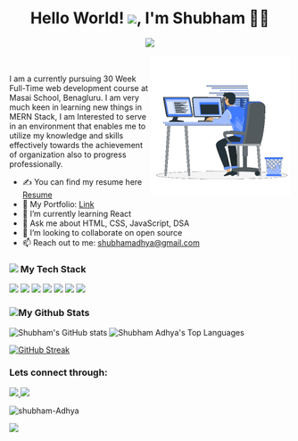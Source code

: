 <h1 align="center">Hello World! <img src="https://raw.githubusercontent.com/MartinHeinz/MartinHeinz/master/wave.gif" width="30px">, I'm Shubham 👩‍💻</h1>

<p align="center">
  <img src="https://readme-typing-svg.herokuapp.com?font=Time+New+Roman&color=cyan&size=25&center=true&vCenter=true&width=600&height=70&lines=Thanks+for+stopping+by..&hearts;++;I'm+a+Back-End+Developer;React+Newbie;Active+Learner;Problem+Solver;Love+to+learn+new+stuffs..<3"></a>
</p>

<picture> <img align="right" src="https://github.com/0xAbdulKhalid/0xAbdulKhalid/raw/main/assets/mdImages/Right_Side.gif" width = 250px></picture>
<br>

<p>
  I am a currently pursuing 30 Week Full-Time web development course at Masai School, Benagluru.
I am very much keen in learning new things in MERN Stack, I am Interested to serve in an environment that enables me to utilize my knowledge and skills effectively towards the achievement of organization also to progress professionally.
</p>

- ✍ You can find my resume here <a href="https://drive.google.com/file/d/1sVhFtj1C1H-Gq-eMZLT-CbtleuN7lnPN/view?usp=sharing">Resume</a>
- 🤘 My Portfolio: <a href="https://shubham-Adhya.github.io/">Link</a>
- 🌱 I’m currently learning React
- 💬 Ask me about HTML, CSS, JavaScript, DSA
- 👯 I’m looking to collaborate on open source
- 📫 Reach out to me: shubhamadhya@gmail.com
<!--   ⚡ Fun fact: -->



### <img src="https://media2.giphy.com/media/QssGEmpkyEOhBCb7e1/giphy.gif?cid=ecf05e47a0n3gi1bfqntqmob8g9aid1oyj2wr3ds3mg700bl&rid=giphy.gif" width ="25"><b> My Tech Stack</b>

<p align="left">
    <img src="https://img.icons8.com/color/48/000000/html-5.png"/>
    <img src="https://img.icons8.com/color/48/000000/css3.png"/> 
    <img src="https://img.icons8.com/color/48/000000/javascript.png"/>
    <img src="https://img.icons8.com/color/48/000000/bootstrap.png"/>
    <img src="https://img.icons8.com/fluency/48/null/node-js.png"/>
    <img src="https://img.icons8.com/color/48/null/redis.png"/>
    <img width: "48px" height="48px" src="https://formcake.com/images/aws-activate-logo.png"/>
</p>


### <img src="https://media.giphy.com/media/iY8CRBdQXODJSCERIr/giphy.gif" width="35"><b>My Github Stats</b>


![Shubham's GitHub stats](https://github-readme-stats.vercel.app/api?username=shubham-Adhya&count_private=true&show_icons=true&theme=radical&hide_border=true) 
<img alt="Shubham Adhya's Top Languages" src="https://github-readme-stats.vercel.app/api/top-langs/?username=shubham-Adhya&langs_count=8&count_private=true&layout=compact&theme=radical&hide_border=true&bg_color=0D1117" />

[![GitHub Streak](https://github-readme-streak-stats.herokuapp.com?user=shubham-Adhya&theme=radical&hide_border=true&date_format=M%20j%5B%2C%20Y%5D)](https://git.io/streak-stats)


### Lets connect through:
<a href="mailto: shubhamadhya@gmail.com">
<img src="https://img.shields.io/badge/Gmail-D14836?style=for-the-badge&logo=gmail&logoColor=white" />
</a>  

<a href="https://www.linkedin.com/in/shubham-adhya">
<img src="https://img.shields.io/badge/linkedin-%230077B5.svg?style=for-the-badge&logo=linkedin&logoColor=white" >
</a> 


<br>
<p align="left"> <img src="https://komarev.com/ghpvc/?username=shubham-Adhya&label=Profile%20views&color=0e75b6&style=flat" alt="shubham-Adhya" /> </p>



<img src="https://user-images.githubusercontent.com/73097560/115834477-dbab4500-a447-11eb-908a-139a6edaec5c.gif">



